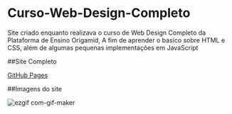 ﻿# Curso-Web-Design-Completo
 
 Site criado enquanto realizava o curso de Web Design Completo da Plataforma de Ensino Origamid, A fim de aprender o basico sobre HTML e CSS, além de algumas pequenas implementações em JavaScript

﻿##Site Completo

[GitHub Pages](https://joaostavares.github.io/Curso-Web-Design-Completo/)

﻿##Imagens do site

![ezgif com-gif-maker](https://user-images.githubusercontent.com/65142565/124371689-a9457180-dc5a-11eb-9e08-e4df5284a52c.gif)
